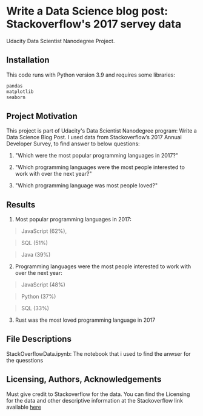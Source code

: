 # Write a Data Science blog post: Stackoverflow's 2017 servey data

Udacity Data Scientist Nanodegree Project.


## Installation

This code runs with Python version 3.9 and requires some libraries:
```bash
pandas
matplotlib
seaborn
```

## Project Motivation
This project is part of Udacity's Data Scientist Nanodegree program: Write a Data Science Blog Post.
I used data from Stackoverflow’s 2017 Annual Developer Survey, to find answer to below questions:

1. "Which were the most popular programming languages in 2017?"

2. "Which programming languages were the most people interested to work with over the next year?"

3. "Which programming language was most people loved?"


## Results
1. Most popular programming languages in 2017:

> JavaScript (62%),

> SQL (51%)

> Java (39%)

2. Programming languages were the most people interested to work with over the next year:

> JavaScript (48%)

> Python (37%)

> SQL (33%)

3. Rust was the most loved programming language in 2017


## File Descriptions
StackOverflowData.ipynb:  The notebook that i used to find the anwser for the quesstions


## Licensing, Authors, Acknowledgements

Must give credit to Stackoverflow for the data. 
You can find the Licensing for the data and other descriptive information at the Stackoverflow link available [here](https://insights.stackoverflow.com/survey/2017.)
